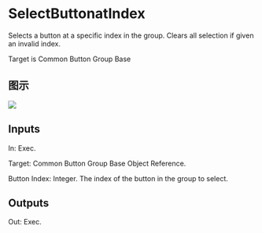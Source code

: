 # SelectButtonatIndex

Selects a button at a specific index in the group. Clears all selection if given an invalid index.

Target is Common Button Group Base

## 图示

![]($-20221218-18103482.png)

## Inputs

In: Exec.

Target: Common Button Group Base Object Reference.

Button Index: Integer. The index of the button in the group to select.  

## Outputs

Out: Exec.

